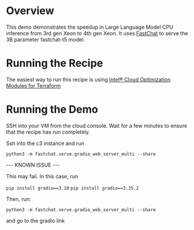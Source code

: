 # Overview
This demo demonstrates the speedup in Large Language Model CPU inference from 3rd gen Xeon to 4th gen Xeon. It uses [FastChat](https://github.com/lm-sys/FastChat) to serve the 3B parameter fastchat-t5 model.

# Running the Recipe
The easiest way to run this recipe is using [Intel® Cloud Optimization Modules for Terraform](https://github.com/intel/terraform-intel-gcp-vm/tree/main/examples/gcp-linux-fastchat)

# Running the Demo
SSH into your VM from the cloud console. Wait for a few minutes to ensure that the recipe has run completely. 

Ssh into the c3 instance and run

`python3 -m fastchat.serve.gradio_web_server_multi --share` 

--- KNOWN ISSUE ---

This may fail. In this case, run

`pip install gradio==3.10`
`pip install gradio==3.35.2`

Then, run:

`python3 -m fastchat.serve.gradio_web_server_multi --share` 

and go to the gradio link

 
